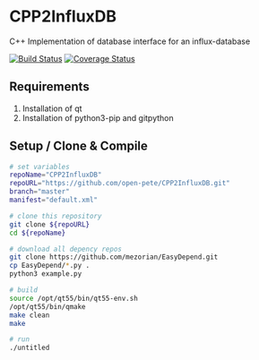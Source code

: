 # CPP2InfluxDB
C++ Implementation of database interface for an influx-database

[![Build Status](https://travis-ci.org/open-pete/CPP2InfluxDB.svg?branch=development)](https://travis-ci.org/open-pete/CPP2InfluxDB) [![Coverage Status](https://coveralls.io/repos/github/open-pete/CPP2InfluxDB/badge.svg?branch=development)](https://coveralls.io/github/open-pete/CPP2InfluxDB?branch=development)

## Requirements 

 1. Installation of qt
 2. Installation of python3-pip and gitpython

## Setup / Clone & Compile 

```bash
# set variables
repoName="CPP2InfluxDB"
repoURL="https://github.com/open-pete/CPP2InfluxDB.git"
branch="master"
manifest="default.xml"

# clone this repository
git clone ${repoURL}
cd ${repoName}

# download all depency repos
git clone https://github.com/mezorian/EasyDepend.git
cp EasyDepend/*.py .
python3 example.py

# build
source /opt/qt55/bin/qt55-env.sh
/opt/qt55/bin/qmake
make clean
make

# run
./untitled

```

